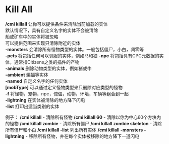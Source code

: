 # Kill All

<b>/cmi killall</b> 让你可以提供条件来清除当前加载的实体  
默认情况下，具有自定义名字的实体不会被清除  
船或矿车中的实体将被忽略  
可以提供范围来实现只清除附近的实体  
<b>-monsters</b> 会清除所有怪物类型的实体。一般包括僵尸，小白，凋零等  
<b>-pets</b> 将包括任何可以驯服的实体，例如马和狼
<b>-npc</b> 将包括具有CPC元数据的实体，通常指Citizens之类的插件的产物  
<b>-animals</b> 删除动物类型的实体，例如猪或牛  
<b>-ambient</b> 蝙蝠等实体  
<b>-named</b> 自定义名字的任何实体  
<b>[mobType]</b> 可以通过定义怪物类型来只删除对应类型的怪物  
<b>-f</b> 将怪物，宠物，npc，傀儡，动物，环境，车辆等组合到一起  
<b>-lightning</b> 在实体被清除的地方降下闪电  
<b>-list</b> 打印出适当类别的实体

例子：
<b>/cmi killall</b> - 清除所有怪物
<b>/cmi killall 60</b> - 清除以你为中心60个方块内的怪物
<b>/cmi killall zombie</b> - 清除所有僵尸
<b>/cmi killall zombie skeleton</b> - 清除所有僵尸和小白
<b>/cmi killall -list</b> 列出所有实体
<b>/cmi killall -monsters -lightning</b> - 移除所有怪物，并在每个实体被移除的地方降下一道闪电

